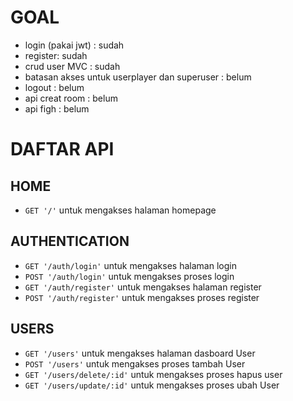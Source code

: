 # GOAL
* login (pakai jwt) : sudah 
* register: sudah
* crud user MVC : sudah
* batasan akses untuk userplayer dan superuser : belum
* logout : belum
* api creat room : belum
* api figh : belum

# DAFTAR API
## HOME
 * `GET '/'` untuk mengakses halaman homepage
## AUTHENTICATION
 * `GET '/auth/login'` untuk mengakses halaman login
 * `POST '/auth/login'` untuk mengakses proses login
 * `GET '/auth/register'` untuk mengakses halaman register
 * `POST '/auth/register'` untuk mengakses proses register
## USERS
 * `GET '/users'` untuk mengakses halaman dasboard User
 * `POST '/users'` untuk mengakses proses tambah User
 * `GET '/users/delete/:id'` untuk mengakses proses hapus user
 * `GET '/users/update/:id'` untuk mengakses proses ubah User

